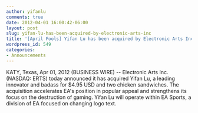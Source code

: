 ```yaml
---
author: yifanlu
comments: true
date: 2012-04-01 16:00:42-06:00
layout: post
slug: yifan-lu-has-been-acquired-by-electronic-arts-inc
title: '[April Fools] Yifan Lu has been acquired by Electronic Arts Inc.'
wordpress_id: 549
categories:
- Announcements
---
```


KATY, Texas, Apr 01, 2012 (BUSINESS WIRE) -- Electronic Arts Inc. (NASDAQ: ERTS) today announced it has acquired Yifan Lu, a leading innovator and badass for $4.95 USD and two chicken sandwiches. The acquisition accelerates EA's position in popular appeal and strengthens its focus on the destruction of gaming. Yifan Lu will operate within EA Sports, a division of EA focused on changing logo text.
